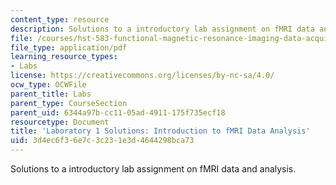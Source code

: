 ```yaml
---
content_type: resource
description: Solutions to a introductory lab assignment on fMRI data and analysis.
file: /courses/hst-583-functional-magnetic-resonance-imaging-data-acquisition-and-analysis-fall-2008/3d4ec6f36e7c3c231e3d4644298bca73_lab1_soln.pdf
file_type: application/pdf
learning_resource_types:
- Labs
license: https://creativecommons.org/licenses/by-nc-sa/4.0/
ocw_type: OCWFile
parent_title: Labs
parent_type: CourseSection
parent_uid: 6344a97b-cc11-05ad-4911-175f735ecf18
resourcetype: Document
title: 'Laboratory 1 Solutions: Introduction to fMRI Data Analysis'
uid: 3d4ec6f3-6e7c-3c23-1e3d-4644298bca73
---
```

Solutions to a introductory lab assignment on fMRI data and analysis.